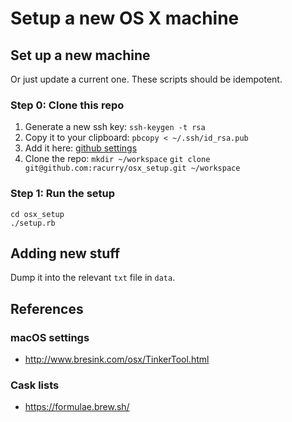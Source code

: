 # Setup a new OS X machine

## Set up a new machine

Or just update a current one.  These scripts should be idempotent.

### Step 0: Clone this repo

1. Generate a new ssh key:
`ssh-keygen -t rsa`
2. Copy it to your clipboard:
`pbcopy < ~/.ssh/id_rsa.pub`
3. Add it here: [github settings](https://github.com/settings/keys)
4. Clone the repo:
`mkdir ~/workspace`
`git clone git@github.com:racurry/osx_setup.git ~/workspace`

### Step 1: Run the setup

```
cd osx_setup
./setup.rb
```

## Adding new stuff

Dump it into the relevant `txt` file in `data`.

## References

### macOS settings
- http://www.bresink.com/osx/TinkerTool.html

### Cask lists
- https://formulae.brew.sh/
